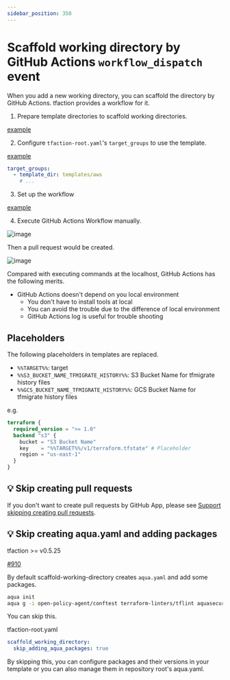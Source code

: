 ```yaml
---
sidebar_position: 350
---
```


# Scaffold working directory by GitHub Actions `workflow_dispatch` event

When you add a new working directory, you can scaffold the directory by GitHub Actions.
tfaction provides a workflow for it.

1. Prepare template directories to scaffold working directories.

[example](https://github.com/suzuki-shunsuke/tfaction-example/tree/main/templates/aws)

2. Configure `tfaction-root.yaml`'s `target_groups` to use the template.

[example](https://github.com/suzuki-shunsuke/tfaction-example/blob/783dbeeea9e8da0edcfd7c02225708d2979880cd/tfaction-root.yaml#L34)

```yaml
target_groups:
  - template_dir: templates/aws
    # ...
```

3. Set up the workflow

[example](https://github.com/suzuki-shunsuke/tfaction-example/blob/main/.github/workflows/scaffold-working-directory.yaml)

4. Execute GitHub Actions Workflow manually.

![image](https://user-images.githubusercontent.com/13323303/150027710-19ce0659-4a7a-490d-ad7b-bf77e409099f.png)

Then a pull request would be created.

![image](https://user-images.githubusercontent.com/13323303/151699745-b8743536-7e54-41e1-8f8e-73fdf296fef4.png)

Compared with executing commands at the localhost, GitHub Actions has the following merits.

* GitHub Actions doesn't depend on you local environment
  * You don't have to install tools at local
  * You can avoid the trouble due to the difference of local environment
  * GitHub Actions log is useful for trouble shooting

## Placeholders

The following placeholders in templates are replaced.

- `%%TARGET%%`: target
- `%%S3_BUCKET_NAME_TFMIGRATE_HISTORY%%`: S3 Bucket Name for tfmigrate history files
- `%%GCS_BUCKET_NAME_TFMIGRATE_HISTORY%%`: GCS Bucket Name for tfmigrate history files

e.g.

```tf
terraform {
  required_version = ">= 1.0"
  backend "s3" {
    bucket = "S3 Bucket Name"
    key    = "%%TARGET%%/v1/terraform.tfstate" # Placeholder
    region = "us-east-1"
  }
}
```

## :bulb: Skip creating pull requests

If you don't want to create pull requests by GitHub App, please see [Support skipping creating pull requests](skip-creating-pr.md).

## :bulb: Skip creating aqua.yaml and adding packages

tfaction >= v0.5.25

[#910](https://github.com/suzuki-shunsuke/tfaction/pull/910)

By default scaffold-working-directory creates `aqua.yaml` and add some packages.

```sh
aqua init
aqua g -i open-policy-agent/conftest terraform-linters/tflint aquasecurity/tfsec hashicorp/terraform
```

You can skip this.

tfaction-root.yaml

```yaml
scaffold_working_directory:
  skip_adding_aqua_packages: true
```

By skipping this, you can configure packages and their versions in your template or you can also manage them in repository root's aqua.yaml.
